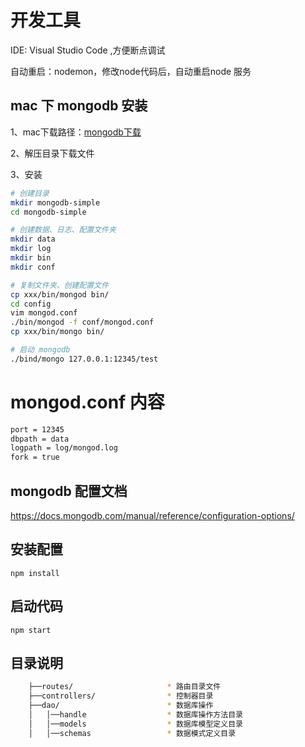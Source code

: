 # 开发工具
IDE: Visual Studio Code ,方便断点调试

自动重启：nodemon，修改node代码后，自动重启node 服务

## mac 下 mongodb 安装
1、mac下载路径：[mongodb下载](https://www.mongodb.com/dr/fastdl.mongodb.org/osx/mongodb-osx-ssl-x86_64-3.6.3.tgz/download)

2、解压目录下载文件

3、安装
```bash
# 创建目录
mkdir mongodb-simple
cd mongodb-simple

# 创建数据、日志、配置文件夹
mkdir data
mkdir log
mkdir bin
mkdir conf

# 复制文件夹、创建配置文件
cp xxx/bin/mongod bin/
cd config
vim mongod.conf
./bin/mongod -f conf/mongod.conf
cp xxx/bin/mongo bin/

# 启动 mongodb
./bind/mongo 127.0.0.1:12345/test
```


# mongod.conf 内容
```bash
port = 12345
dbpath = data
logpath = log/mongod.log
fork = true
```

## mongodb 配置文档
https://docs.mongodb.com/manual/reference/configuration-options/


## 安装配置
`npm install`

## 启动代码
`npm start`

## 目录说明

```bash
    ├──routes/                     * 路由目录文件
    ├──controllers/                * 控制器目录
    ├──dao/                        * 数据库操作
    │   │──handle                  * 数据库操作方法目录
    │   │──models                  * 数据库模型定义目录
    │   │──schemas                 * 数据模式定义目录
```


